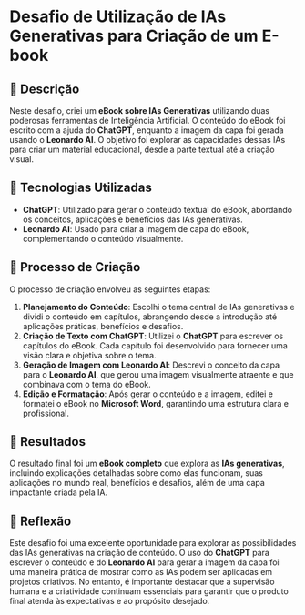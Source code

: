 # Desafio de Utilização de IAs Generativas para Criação de um E-book

## 📒 Descrição

Neste desafio, criei um **eBook sobre IAs Generativas** utilizando duas poderosas ferramentas de Inteligência Artificial. O conteúdo do eBook foi escrito com a ajuda do **ChatGPT**, enquanto a imagem da capa foi gerada usando o **Leonardo AI**. O objetivo foi explorar as capacidades dessas IAs para criar um material educacional, desde a parte textual até a criação visual.

## 🤖 Tecnologias Utilizadas

- **ChatGPT**: Utilizado para gerar o conteúdo textual do eBook, abordando os conceitos, aplicações e benefícios das IAs generativas.
- **Leonardo AI**: Usado para criar a imagem de capa do eBook, complementando o conteúdo visualmente.

## 🧐 Processo de Criação

O processo de criação envolveu as seguintes etapas:

1. **Planejamento do Conteúdo**: Escolhi o tema central de IAs generativas e dividi o conteúdo em capítulos, abrangendo desde a introdução até aplicações práticas, benefícios e desafios.
2. **Criação de Texto com ChatGPT**: Utilizei o **ChatGPT** para escrever os capítulos do eBook. Cada capítulo foi desenvolvido para fornecer uma visão clara e objetiva sobre o tema.
3. **Geração de Imagem com Leonardo AI**: Descrevi o conceito da capa para o **Leonardo AI**, que gerou uma imagem visualmente atraente e que combinava com o tema do eBook.
4. **Edição e Formatação**: Após gerar o conteúdo e a imagem, editei e formatei o eBook no **Microsoft Word**, garantindo uma estrutura clara e profissional.

## 🚀 Resultados

O resultado final foi um **eBook completo** que explora as **IAs generativas**, incluindo explicações detalhadas sobre como elas funcionam, suas aplicações no mundo real, benefícios e desafios, além de uma capa impactante criada pela IA.

## 💭 Reflexão

Este desafio foi uma excelente oportunidade para explorar as possibilidades das IAs generativas na criação de conteúdo. O uso do **ChatGPT** para escrever o conteúdo e do **Leonardo AI** para gerar a imagem da capa foi uma maneira prática de mostrar como as IAs podem ser aplicadas em projetos criativos. No entanto, é importante destacar que a supervisão humana e a criatividade continuam essenciais para garantir que o produto final atenda às expectativas e ao propósito desejado.

